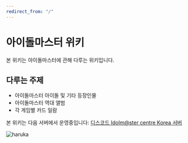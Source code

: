 ```yaml
---
redirect_from: "/"
---
```



# 아이돌마스터 위키

본 위키는 아이돌마스터에 관해 다루는 위키입니다.

## 다루는 주제

* 아이돌마스터 아이돌 및 기타 등장인물
* 아이돌마스터 역대 앨범
* 각 게임별 카드 일람


본 위키는 다음 서버에서 운영중입니다: [디스코드 Idolm@ster centre Korea 서버](https://discord.gg/cCTSE3y)

![haruka](https://raw.githubusercontent.com/imascentrekor/IdolmasterWiki/master/image/01%20Haruka.png "하루각하")
